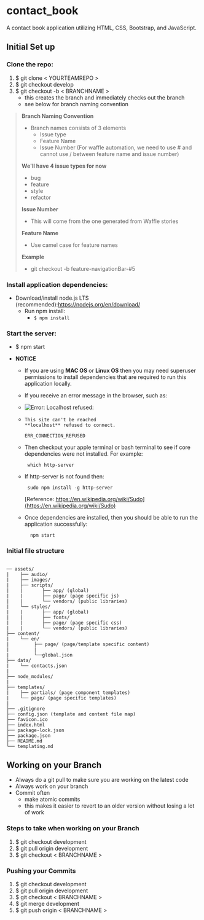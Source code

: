 # contact_book
A contact book application utilizing HTML, CSS, Bootstrap, and JavaScript.

## Initial Set up

### Clone the repo:
 1. $ git clone < YOURTEAMREPO >
 2. $ git checkout develop
 3. $ git checkout -b < BRANCHNAME >
     - this creates the branch and immediately checks out the branch
     - see below for branch naming convention

> **Branch Naming Convention**
> - Branch names consists of 3 elements
>   - Issue type
>   - Feature Name
>   - Issue Number (For waffle automation, we need to use # and cannot use / between feature name and issue number)
>
> **We'll have 4 issue types for now**
> - bug
> - feature
> - style
> - refactor
>
> **Issue Number**
> - This will come from the one generated from Waffle stories
>
> **Feature Name**
> - Use camel case for feature names
>
> **Example**
> - git checkout -b feature-navigationBar-#5

### Install application dependencies:
- Download/install node.js LTS (recommended):https://nodejs.org/en/download/
  - Run npm install:
    - `$ npm install`

### Start the server:
- $ npm start

- **NOTICE**
  - If you are using **MAC OS** or **Linux OS**
    then you may need superuser permissions to install
    dependencies that are required to run this application locally.
  - If you receive an error message in the browser, such as:
  - ![Error: Localhost refused:][img]
  - [img]: /assets/images/error.png 
    ```
    This site can't be reached 
    **localhost** refused to connect.

    ERR_CONNECTION_REFUSED
    ```
  - Then checkout your apple terminal or bash terminal to see if core dependencies were not installed. For example:

    ```
     which http-server
    
    ```
  
  - If http-server is not found then:

    ```
     sudo npm install -g http-server
    
    ```
    [Reference: https://en.wikipedia.org/wiki/Sudo](https://en.wikipedia.org/wiki/Sudo)

  - Once dependencies are installed, then you should be able to run the application successfully:
    
    ```
      npm start

    ```


### Initial file structure
```

── assets/
|    ├── audio/
|    ├── images/
|    ├── scripts/
|    |       ├── app/ (global)
|    |       ├── page/ (page specific js)
|    |       └── vendors/ (public libraries)
|    └── styles/
|    |       ├── app/ (global)
|    |       ├── fonts/
|    |       ├── page/ (page specific css)
|    |       └── vendors/ (public libraries)
├── content/
|    └── en/
|         ├── page/ (page/template specific content)
|         |
|         └──global.json
├── data/
|    └── contacts.json
|
├── node_modules/
|
├── templates/
|    ├── partials/ (page component templates)
|    └── page/ (page specific templates)
|
├── .gitignore
├── config.json (template and content file map)
├── favicon.ico
├── index.html
├── package-lock.json
├── package.json
├── README.md
└── templating.md

```

## Working on your Branch

- Always do a git pull to make sure you are working on the latest code
- Always work on your branch
- Commit often 
	- make atomic commits 
	- this makes it easier to revert to an older version without losing a lot of work

### Steps to take when working on your Branch
1. $ git checkout development  
2. $ git pull origin development  
3. $ git checkout < BRANCHNAME >

### Pushing your Commits
1. $ git checkout development  
2. $ git pull origin development  
3. $ git checkout < BRANCHNAME >
4. $ git merge development  
5. $ git push origin < BRANCHNAME >
